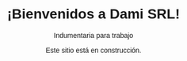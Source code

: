 <!DOCTYPE html>
<html lang="es">
<head>
  <meta charset="UTF-8">
  <meta name="viewport" content="width=device-width, initial-scale=1.0">
  <title>Dami SRL - Indumentaria</title>
</head>
<body style="font-family: Arial, sans-serif; text-align: center; margin-top: 50px;">
  <h1>¡Bienvenidos a Dami SRL!</h1>
  <p>Indumentaria para trabajo</p>
  <p>Este sitio está en construcción.</p>
</body>
</html>
